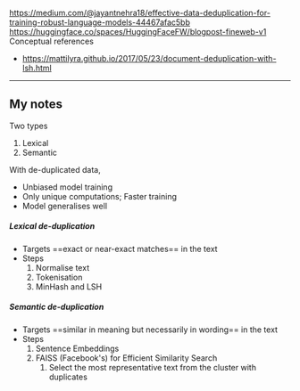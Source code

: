 https://medium.com/@jayantnehra18/effective-data-deduplication-for-training-robust-language-models-44467afac5bb
https://huggingface.co/spaces/HuggingFaceFW/blogpost-fineweb-v1
Conceptual references
- https://mattilyra.github.io/2017/05/23/document-deduplication-with-lsh.html
---
## My notes

Two types
1. Lexical
2. Semantic

With de-duplicated data,
- Unbiased model training
- Only unique computations; Faster training
- Model generalises well

##### Lexical de-duplication
- Targets ==exact or near-exact matches== in the text
- Steps
	1. Normalise text
	2. Tokenisation
	3. MinHash and LSH

##### Semantic de-duplication
- Targets ==similar in meaning but necessarily in wording== in the text
- Steps
	1. Sentence Embeddings
	2. FAISS (Facebook's) for Efficient Similarity Search
		1. Select the most representative text from the cluster with duplicates